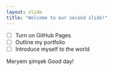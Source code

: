 ```yaml
---
layout: slide
title: "Welcome to our second slide!"
---
```


- [ ] Turn on GitHub Pages
- [ ] Outline my portfolio
- [ ] Introduce myself to the world

Meryem şimşek
Good day!
